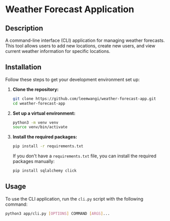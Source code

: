 # Weather Forecast Application

## Description

A command-line interface (CLI) application for managing weather forecasts. This tool allows users to add new locations, create new users, and view current weather information for specific locations.

## Installation

Follow these steps to get your development environment set up:

1. **Clone the repository:**

    ```bash
    git clone https://github.com/leemwangi/weather-forecast-app.git
    cd weather-forecast-app
    ```

2. **Set up a virtual environment:**

    ```bash
    python3 -m venv venv
    source venv/bin/activate
    ```

3. **Install the required packages:**

    ```bash
    pip install -r requirements.txt
    ```

    If you don't have a `requirements.txt` file, you can install the required packages manually:

    ```bash
    pip install sqlalchemy click
    ```

## Usage

To use the CLI application, run the `cli.py` script with the following command:

```bash
python3 app/cli.py [OPTIONS] COMMAND [ARGS]...
